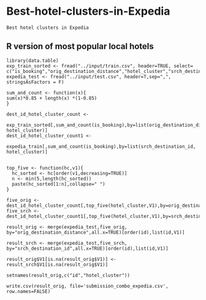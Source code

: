 # Best-hotel-clusters-in-Expedia
    Best hotel clusters in Expedia

## R version of most popular local hotels
    library(data.table)
    exp_train_sorted <- fread("../input/train.csv", header=TRUE, select= c("is_booking","orig_destination_distance","hotel_cluster","srch_destination_id"))
    expedia_test <- fread("../input/test.csv", header=T,sep=",", stringsAsFactors = F)

    sum_and_count <- function(x){
    sum(x)*0.85 + length(x) *(1-0.85)
    }

    dest_id_hotel_cluster_count <- 
      exp_train_sorted[,sum_and_count(is_booking),by=list(orig_destination_distance, hotel_cluster)]
    dest_id_hotel_cluster_count1 <- 
      expedia_train[,sum_and_count(is_booking),by=list(srch_destination_id, hotel_cluster)]


    top_five <- function(hc,v1){
      hc_sorted <- hc[order(v1,decreasing=TRUE)]
      n <- min(5,length(hc_sorted))
      paste(hc_sorted[1:n],collapse=" ")
    }

    five_orig <- dest_id_hotel_cluster_count[,top_five(hotel_cluster,V1),by=orig_destination_distance]
    five_srch <- dest_id_hotel_cluster_count1[,top_five(hotel_cluster,V1),by=srch_destination_id]

    result_orig <- merge(expedia_test,five_orig, by="orig_destination_distance",all.x=TRUE)[order(id),list(id,V1)]

    result_srch <- merge(expedia_test,five_srch, by="srch_destination_id",all.x=TRUE)[order(id),list(id,V1)]

    result_orig$V1[is.na(result_orig$V1)] <- result_srch$V1[is.na(result_orig$V1)] 

    setnames(result_orig,c("id","hotel_cluster"))

    write.csv(result_orig, file='submission_combo_expedia.csv', row.names=FALSE)
